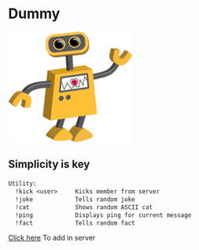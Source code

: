 # Dummy

<img src="assets/dummy.png"
     alt="dummy-profile-pic"/>

## Simplicity is key

```
Utility:
  !kick <user>     Kicks member from server
  !joke            Tells random joke
  !cat             Shows random ASCII cat
  !ping            Displays ping for current message
  !fact            Tells random fact

```

[Click here](https://discord.com/oauth2/authorize?client_id=808341799022231566&permissions=8&scope=bot) To add in server
